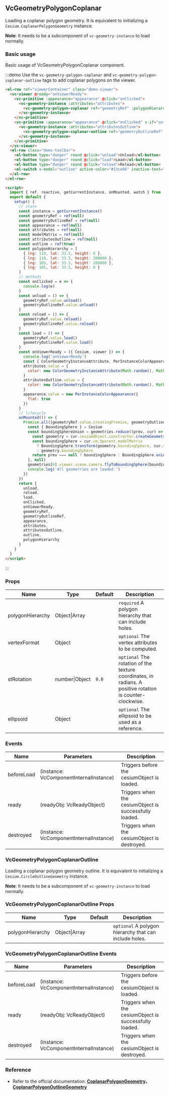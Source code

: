 ## VcGeometryPolygonCoplanar

Loading a coplanar polygon geometry. It is equivalent to initializing a `Cesium.CoplanarPolygonGeometry` instance.

**Note**: It needs to be a subcomponent of `vc-geometry-instance` to load normally.

### Basic usage

Basic usage of VcGeometryPolygonCoplanar component.

:::demo Use the `vc-geometry-polygon-coplanar` and `vc-geometry-polygon-coplanar-outline` tags to add coplanar polygons on the viewer.

```html
<el-row ref="viewerContainer" class="demo-viewer">
  <vc-viewer @ready="onViewerReady">
    <vc-primitive :appearance="appearance" @click="onClicked">
      <vc-geometry-instance :attributes="attributes">
        <vc-geometry-polygon-coplanar ref="geometryRef" :polygonHierarchy="polygonHierarchy"></vc-geometry-polygon-coplanar>
      </vc-geometry-instance>
    </vc-primitive>
    <vc-primitive :appearance="appearance" @click="onClicked" v-if="outline">
      <vc-geometry-instance :attributes="attributesOutline">
        <vc-geometry-polygon-coplanar-outline ref="geometryOutlineRef" :polygonHierarchy="polygonHierarchy"></vc-geometry-polygon-coplanar-outline>
      </vc-geometry-instance>
    </vc-primitive>
  </vc-viewer>
  <el-row class="demo-toolbar">
    <el-button type="danger" round @click="unload">Unload</el-button>
    <el-button type="danger" round @click="load">Load</el-button>
    <el-button type="danger" round @click="reload">Reload</el-button>
    <el-switch v-model="outline" active-color="#13ce66" inactive-text="Show border"> </el-switch>
  </el-row>
</el-row>

<script>
  import { ref, reactive, getCurrentInstance, onMounted, watch } from 'vue'
  export default {
    setup() {
      // state
      const instance = getCurrentInstance()
      const geometryRef = ref(null)
      const geometryOutlineRef = ref(null)
      const appearance = ref(null)
      const attributes = ref(null)
      const modelMatrix = ref(null)
      const attributesOutline = ref(null)
      const outline = ref(true)
      const polygonHierarchy = [
        { lng: 110, lat: 33.5, height: 0 },
        { lng: 110, lat: 33.5, height: 200000 },
        { lng: 105, lat: 33.5, height: 200000 },
        { lng: 105, lat: 33.5, height: 0 }
      ]
      // methods
      const onClicked = e => {
        console.log(e)
      }
      const unload = () => {
        geometryRef.value.unload()
        geometryOutlineRef.value.unload()
      }
      const reload = () => {
        geometryRef.value.reload()
        geometryOutlineRef.value.reload()
      }
      const load = () => {
        geometryRef.value.load()
        geometryOutlineRef.value.load()
      }
      const onViewerReady = ({ Cesium, viewer }) => {
        console.log('onViewerReady')
        const { ColorGeometryInstanceAttribute, PerInstanceColorAppearance, Matrix4, Cartesian3, Transforms } = Cesium
        attributes.value = {
          color: new ColorGeometryInstanceAttribute(Math.random(), Math.random(), Math.random(), 0.5)
        }
        attributesOutline.value = {
          color: new ColorGeometryInstanceAttribute(Math.random(), Math.random(), Math.random())
        }
        appearance.value = new PerInstanceColorAppearance({
          flat: true
        })
      }
      // lifecycle
      onMounted(() => {
        Promise.all([geometryRef.value.creatingPromise, geometryOutlineRef.value.creatingPromise]).then(geometries => {
          const { BoundingSphere } = Cesium
          const boundingSphereUnion = geometries.reduce((prev, cur) => {
            const geometry = cur.cesiumObject.constructor.createGeometry(cur.cesiumObject)
            const boundingSphere = cur.vm.$parent.modelMatrix
              ? BoundingSphere.transform(geometry.boundingSphere, cur.vm.$parent.modelMatrix)
              : geometry.boundingSphere
            return prev === null ? boundingSphere : BoundingSphere.union(prev, boundingSphere)
          }, null)
          geometries[0].viewer.scene.camera.flyToBoundingSphere(boundingSphereUnion)
          console.log('All geometries are loaded.')
        })
      })
      return {
        unload,
        reload,
        load,
        onClicked,
        onViewerReady,
        geometryRef,
        geometryOutlineRef,
        appearance,
        attributes,
        attributesOutline,
        outline,
        polygonHierarchy
      }
    }
  }
</script>
```

:::

### Props

| Name             | Type           | Default | Description                                                                                               |
| ---------------- | -------------- | ------- | --------------------------------------------------------------------------------------------------------- |
| polygonHierarchy | Object\|Array  |         | `required` A polygon hierarchy that can include holes.                                                    |
| vertexFormat     | Object         |         | `optional` The vertex attributes to be computed.                                                          |
| stRotation       | number\|Object | `0.0`   | `optional` The rotation of the texture coordinates, in radians. A positive rotation is counter-clockwise. |
| ellipsoid        | Object         |         | `optional` The ellipsoid to be used as a reference.                                                       |

### Events

| Name       | Parameters                              | Description                                            |
| ---------- | --------------------------------------- | ------------------------------------------------------ |
| beforeLoad | (instance: VcComponentInternalInstance) | Triggers before the cesiumObject is loaded.            |
| ready      | (readyObj: VcReadyObject)               | Triggers when the cesiumObject is successfully loaded. |
| destroyed  | (instance: VcComponentInternalInstance) | Triggers when the cesiumObject is destroyed.           |

### VcGeometryPolygonCoplanarOutline

Loading a coplanar polygon geometry outline. It is equivalent to initializing a `Cesium.CircleOutlineGeometry` instance.

**Note**: It needs to be a subcomponent of `vc-geometry-instance` to load normally.

### VcGeometryPolygonCoplanarOutline Props

| Name             | Type          | Default | Description                                            |
| ---------------- | ------------- | ------- | ------------------------------------------------------ |
| polygonHierarchy | Object\|Array |         | `optional` A polygon hierarchy that can include holes. |

### VcGeometryPolygonCoplanarOutline Events

| Name       | Parameters                              | Description                                            |
| ---------- | --------------------------------------- | ------------------------------------------------------ |
| beforeLoad | (instance: VcComponentInternalInstance) | Triggers before the cesiumObject is loaded.            |
| ready      | (readyObj: VcReadyObject)               | Triggers when the cesiumObject is successfully loaded. |
| destroyed  | (instance: VcComponentInternalInstance) | Triggers when the cesiumObject is destroyed.           |

### Reference

- Refer to the official documentation: **[CoplanarPolygonGeometry](https://cesium.com/docs/cesiumjs-ref-doc/CoplanarPolygonGeometry.html)、[CoplanarPolygonOutlineGeometry](https://cesium.com/docs/cesiumjs-ref-doc/CoplanarPolygonOutlineGeometry.html)**

